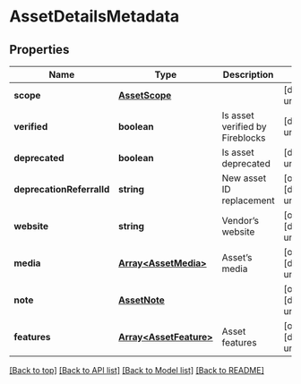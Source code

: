 # AssetDetailsMetadata

## Properties

|Name | Type | Description | Notes|
|------------ | ------------- | ------------- | -------------|
|**scope** | [**AssetScope**](AssetScope.md) |  | [default to undefined]|
|**verified** | **boolean** | Is asset verified by Fireblocks | [default to undefined]|
|**deprecated** | **boolean** | Is asset deprecated | [default to undefined]|
|**deprecationReferralId** | **string** | New asset ID replacement | [optional] [default to undefined]|
|**website** | **string** | Vendor’s website | [optional] [default to undefined]|
|**media** | [**Array&lt;AssetMedia&gt;**](AssetMedia.md) | Asset’s media | [optional] [default to undefined]|
|**note** | [**AssetNote**](AssetNote.md) |  | [optional] [default to undefined]|
|**features** | [**Array&lt;AssetFeature&gt;**](AssetFeature.md) | Asset features | [optional] [default to undefined]|




[[Back to top]](#) [[Back to API list]](../../README.md#documentation-for-api-endpoints) [[Back to Model list]](../../README.md#documentation-for-models) [[Back to README]](../../README.md)
